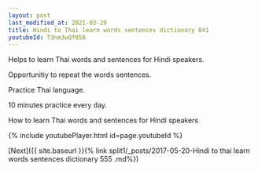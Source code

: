 ```yaml
---
layout: post
last_modified_at: 2021-03-29
title: Hindi to Thai learn words sentences dictionary 841 
youtubeId: T3nm3wQf058
---
```

 
 
Helps to learn Thai words and sentences for Hindi speakers.

Opportunitiy to repeat the words sentences. 

Practice Thai language. 
 
10 minutes practice every day. 
 
How to learn Thai words and sentences for Hindi speakers 
 
{% include youtubePlayer.html id=page.youtubeId %}
 
 
[Next]({{ site.baseurl }}{% link  split1/_posts/2017-05-20-Hindi to thai learn words sentences dictionary 555 .md%})
 
